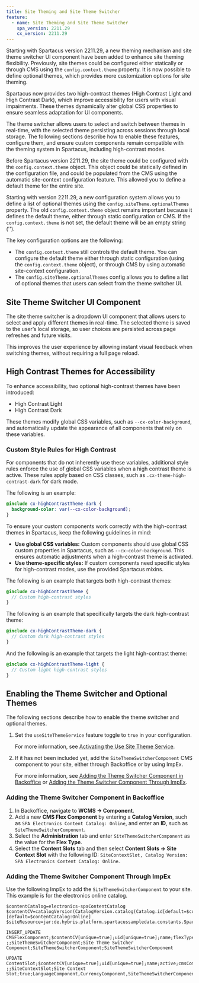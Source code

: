 ```yaml
---
title: Site Theming and Site Theme Switcher
feature:
  - name: Site Theming and Site Theme Switcher
    spa_version: 2211.29
    cx_version: 2211.29
---
```


Starting with Spartacus version 2211.29, a new theming mechanism and site theme switcher UI component have been added to enhance site theming flexibility. Previously, site themes could be configured either statically or through CMS using the `config.context.theme` property. It is now possible to define optional themes, which provides more customization options for site theming.

Spartacus now provides two high-contrast themes (High Contrast Light and High Contrast Dark), which improve accessibility for users with visual impairments. These themes dynamically alter global CSS properties to ensure seamless adaptation for UI components.

The theme switcher allows users to select and switch between themes in real-time, with the selected theme persisting across sessions through local storage. The following sections describe how to enable these features, configure them, and ensure custom components remain compatible with the theming system in Spartacus, including high-contrast modes.

Before Spartacus version 2211.29, the site theme could be configured with the `config.context.theme` object. This object could be statically defined in the configuration file, and could be populated from the CMS using the automatic site-context configuration feature. This allowed you to define a default theme for the entire site.

Starting with version 2211.29, a new configuration system allows you to define a list of optional themes using the `config.siteTheme.optionalThemes` property. The old `config.context.theme` object remains important because it defines the default theme, either through static configuration or CMS. If the `config.context.theme` is not set, the default theme will be an empty string ('').

The key configuration options are the following:

- The `config.context.theme` still controls the default theme. You can configure the default theme either through static configuration (using the `config.context.theme` object), or through CMS by using automatic site-context configuration.
- The `config.siteTheme.optionalThemes` config allows you to define a list of optional themes that users can select from the theme switcher UI.

## Site Theme Switcher UI Component

The site theme switcher is a dropdown UI component that allows users to select and apply different themes in real-time. The selected theme is saved to the user’s local storage, so user choices are persisted across page refreshes and future visits.

This improves the user experience by allowing instant visual feedback when switching themes, without requiring a full page reload.

## High Contrast Themes for Accessibility

To enhance accessibility, two optional high-contrast themes have been introduced:

- High Contrast Light
- High Contrast Dark

These themes modify global CSS variables, such as `--cx-color-background`, and automatically update the appearance of all components that rely on these variables.

### Custom Style Rules for High Contrast

For components that do not inherently use these variables, additional style rules enforce the use of global CSS variables when a high contrast theme is active. These rules apply based on CSS classes, such as `.cx-theme-high-contrast-dark` for dark mode.

The following is an example:

```scss
@include cx-highContrastTheme-dark {
  background-color: var(--cx-color-background);
}
```

To ensure your custom components work correctly with the high-contrast themes in Spartacus, keep the following guidelines in mind:

- **Use global CSS variables:** Custom components should use global CSS custom properties in Spartacus, such as `--cx-color-background`. This ensures automatic adjustments when a high-contrast theme is activated.
- **Use theme-specific styles:** If custom components need specific styles for high-contrast modes, use the provided Spartacus mixins.

The following is an example that targets both high-contrast themes:

```scss
@include cx-highContrastTheme {
  // Custom high-contrast styles
}
```

The following is an example that specifically targets the dark high-contrast theme:

```scss
@include cx-highContrastTheme-dark {
  // Custom dark high-contrast styles
}
```

And the following is an example that targets the light high-contrast theme:

```scss
@include cx-highContrastTheme-light {
  // Custom light high-contrast styles
}
```

## Enabling the Theme Switcher and Optional Themes

The following sections describe how to enable the theme switcher and optional themes.

1. Set the `useSiteThemeService` feature toggle to `true` in your configuration.

   For more information, see [Activating the Use Site Theme Service](link-to-activating-page-in-help-portal).
1. If it has not been included yet, add the `SiteThemeSwitcherComponent` CMS component to your site, either through Backoffice or by using ImpEx.

   For more information, see [Adding the Theme Switcher Component in Backoffice](#adding-the-theme-switcher-component-in-backoffice) or [Adding the Theme Switcher Component Through ImpEx](#adding-the-theme-switcher-component-through-impex).

### Adding the Theme Switcher Component in Backoffice

1. In Backoffice, navigate to **WCMS → Component**.
1. Add a new **CMS Flex Component** by entering a **Catalog Version**, such as `SPA Electronics Content Catalog: Online`, and enter an **ID**, such as `SiteThemeSwitcherComponent`.
1. Select the **Administration** tab and enter `SiteThemeSwitcherComponent` as the value for the **Flex Type**.
1. Select the **Content Slots** tab and then select **Content Slots → Site Context Slot** with the following ID: `SiteContextSlot, Catalog Version: SPA Electronics Content Catalog: Online`.

### Adding the Theme Switcher Component Through ImpEx

Use the following ImpEx to add the `SiteThemeSwitcherComponent` to your site. This example is for the electronics online catalog.

```text
$contentCatalog=electronics-spaContentCatalog
$contentCV=catalogVersion(CatalogVersion.catalog(Catalog.id[default=$contentCatalog]),CatalogVersion.version[default=Online])[default=$contentCatalog:Online]
$siteResource=jar:de.hybris.platform.spartacussampledata.constants.SpartacussampledataConstants&/spartacussampledata/import/contentCatalogs/electronicsContentCatalog

INSERT_UPDATE CMSFlexComponent;$contentCV[unique=true];uid[unique=true];name;flexType;&componentRef
;;SiteThemeSwitcherComponent;Site Theme Switcher Component;SiteThemeSwitcherComponent;SiteThemeSwitcherComponent

UPDATE ContentSlot;$contentCV[unique=true];uid[unique=true];name;active;cmsComponents(uid,$contentCV)
;;SiteContextSlot;Site Context Slot;true;LanguageComponent,CurrencyComponent,SiteThemeSwitcherComponent
```

